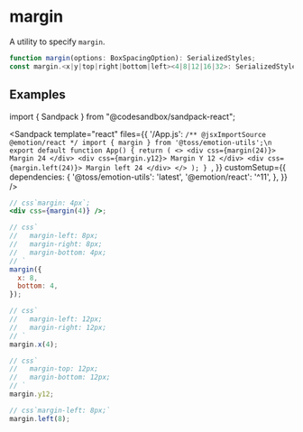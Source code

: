 # margin

A utility to specify `margin`.

```ts
function margin(options: BoxSpacingOption): SerializedStyles;
const margin.<x|y|top|right|bottom|left><4|8|12|16|32>: SerializedStyles;
```

## Examples

import { Sandpack } from "@codesandbox/sandpack-react";

<!-- prettier-ignore -->
<Sandpack
  template="react"
  files={{
    '/App.js': `/** @jsxImportSource @emotion/react */
import { margin } from '@toss/emotion-utils';\n
export default function App() {
  return (
    <>
      <div css={margin(24)}>
        Margin 24
      </div>
      <div css={margin.y12}>
        Margin Y 12
      </div>
      <div css={margin.left(24)}>
        Margin left 24
      </div>
    </>
  );
}
`,
  }}
  customSetup={{
    dependencies: {
      '@toss/emotion-utils': 'latest',
      '@emotion/react': '^11',
    },
  }}
/>

```jsx
// css`margin: 4px`;
<div css={margin(4)} />;

// css`
//   margin-left: 8px;
//   margin-right: 8px;
//   margin-bottom: 4px;
// `
margin({
  x: 8,
  bottom: 4,
});

// css`
//   margin-left: 12px;
//   margin-right: 12px;
// `
margin.x(4);

// css`
//   margin-top: 12px;
//   margin-bottom: 12px;
// `
margin.y12;

// css`margin-left: 8px;`
margin.left(8);
```
